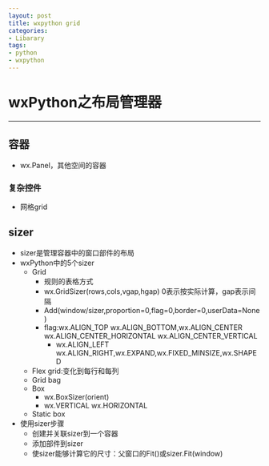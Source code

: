 ```yaml
---
layout: post
title: wxpython grid
categories:
- Libarary
tags:
- python
- wxpython
---
```


# wxPython之布局管理器
---
## 容器
- wx.Panel，其他空间的容器

### 复杂控件
- 网格grid

## sizer
- sizer是管理容器中的窗口部件的布局
- wxPython中的5个sizer
	- Grid
		- 规则的表格方式
		- wx.GridSizer(rows,cols,vgap,hgap) 0表示按实际计算，gap表示间隔
		- Add(window/sizer,proportion=0,flag=0,border=0,userData=None)
		- flag:wx.ALIGN_TOP wx.ALIGN_BOTTOM,wx.ALIGN_CENTER wx.ALIGN_CENTER_HORIZONTAL wx.ALIGN_CENTER_VERTICAL
			- wx.ALIGN_LEFT wx.ALIGN_RIGHT,wx.EXPAND,wx.FIXED_MINSIZE,wx.SHAPED
	- Flex grid:变化到每行和每列
	- Grid bag
	- Box
		- wx.BoxSizer(orient)
		- wx.VERTICAL wx.HORIZONTAL
	- Static box
- 使用sizer步骤
	- 创建并关联sizer到一个容器
	- 添加部件到sizer
	- 使sizer能够计算它的尺寸：父窗口的Fit()或sizer.Fit(window)
